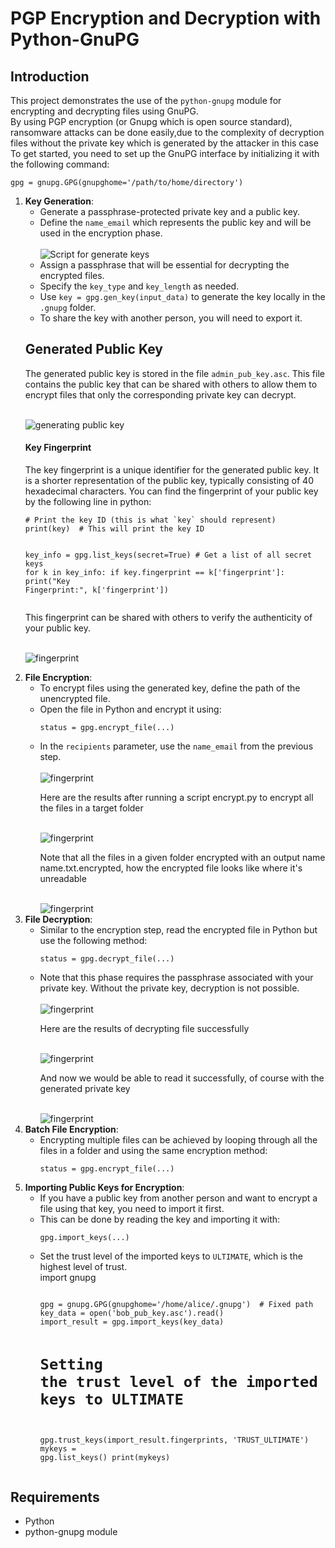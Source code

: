 <!DOCTYPE html>
<html lang="en">
<head>
    <meta charset="UTF-8">
    <meta name="viewport" content="width=device-width, initial-scale=1.0">
</head>
<body>
    <h1>PGP Encryption and Decryption with Python-GnuPG</h1>
    <h2>Introduction</h2>
    <p>This project demonstrates the use of the <code>python-gnupg</code> module for encrypting and decrypting files using GnuPG. <br>By using PGP encryption (or Gnupg which is open source standard), ransomware attacks can be done easily,due to the complexity of decryption files without the private key which is generated by the attacker in this case <br>
        To get started, you need to set up the GnuPG interface by initializing it with the following command:</p>
    <pre><code>gpg = gnupg.GPG(gnupghome='/path/to/home/directory')</code></pre>
    <ol>
        <li>
            <strong>Key Generation</strong>: 
            <ul>
                <li>Generate a passphrase-protected private key and a public key.</li>
                <li>Define the <code>name_email</code> which represents the public key and will be used in the encryption phase.</li>
                  <br><img src="https://github.com/Barbarossa01/PGP-Encryption-Decryption-Python/blob/main/images/gen_admin_keyScript.PNG" alt="Script for generate keys">
                <li>Assign a passphrase that will be essential for decrypting the encrypted files.</li>
                <li>Specify the <code>key_type</code> and <code>key_length</code> as needed.</li>
                <li>Use <code>key = gpg.gen_key(input_data)</code> to generate the key locally in the <code>.gnupg</code> folder.</li>
                <li>To share the key with another person, you will need to export it.</li>
            </ul>
              <h2>Generated Public Key</h2>
    <p>The generated public key is stored in the file <code>admin_pub_key.asc</code>. This file contains the public key that can be shared with others to allow them to encrypt files that only the corresponding private key can decrypt.</p>
<br><img src="https://github.com/Barbarossa01/PGP-Encryption-Decryption-Python/blob/main/images/generatedPublicKey.PNG" alt="generating public key">
        <h4>Key Fingerprint</h4>
    <p>The key fingerprint is a unique identifier for the generated public key. It is a shorter representation of the public key, typically consisting of 40 hexadecimal characters. You can find the fingerprint of your public key by the following line in python:</p>
    <pre><code># Print the key ID (this is what `key` should represent)
print(key)  # This will print the key ID

key_info = gpg.list_keys(secret=True)  # Get a list of all secret keys
for k in key_info:
    if key.fingerprint == k['fingerprint']:
        print("Key Fingerprint:", k['fingerprint'])
</code></pre>
    <p>This fingerprint can be shared with others to verify the authenticity of your public key.</p>
<br><img src="https://github.com/Barbarossa01/PGP-Encryption-Decryption-Python/blob/main/images/KeyFingerprint.PNG" alt="fingerprint">

  </li>
        </li>
        <li>
            <strong>File Encryption</strong>: 
            <ul>
                <li>To encrypt files using the generated key, define the path of the unencrypted file.</li>
                <li>Open the file in Python and encrypt it using:</li>
                <pre><code>status = gpg.encrypt_file(...)</code></pre>
                <li>In the <code>recipients</code> parameter, use the <code>name_email</code> from the previous step.</li>
<br><img src="https://github.com/Barbarossa01/PGP-Encryption-Decryption-Python/blob/main/images/encryptFolderScript.PNG" alt="fingerprint">
                            <p>Here are the results after running a script encrypt.py to encrypt all the files in a target folder</p>
              <br><img src="https://github.com/Barbarossa01/PGP-Encryption-Decryption-Python/blob/main/images/encryptingFolder.PNG" alt="fingerprint">
                              <p>Note that all the files in a given folder encrypted with an output name name.txt.encrypted, how the encrypted file looks like where it's unreadable</p>
<br><img src="https://github.com/Barbarossa01/PGP-Encryption-Decryption-Python/blob/main/images/encryptedFiles.PNG" alt="fingerprint">
            </ul>
        </li>
        <li>
            <strong>File Decryption</strong>: 
            <ul>
                <li>Similar to the encryption step, read the encrypted file in Python but use the following method:</li>
                <pre><code>status = gpg.decrypt_file(...)</code></pre>
                <li>Note that this phase requires the passphrase associated with your private key. Without the private key, decryption is not possible.</li>
              <br><img src="https://github.com/Barbarossa01/PGP-Encryption-Decryption-Python/blob/main/images/DecryptionFileScript.PNG" alt="fingerprint">
              <p>Here are the results of decrypting file successfully </p>
<br><img src="https://github.com/Barbarossa01/PGP-Encryption-Decryption-Python/blob/main/images/decryptingEncryptedFile.PNG" alt="fingerprint">
              <p>And now we would be able to read it successfully, of course with the generated private key</p>
              <br><img src="https://github.com/Barbarossa01/PGP-Encryption-Decryption-Python/blob/main/images/generatedDecryptedFile.PNG" alt="fingerprint">
            </ul>
        </li>
        <li>
            <strong>Batch File Encryption</strong>: 
            <ul>
                <li>Encrypting multiple files can be achieved by looping through all the files in a folder and using the same encryption method:</li>
                <pre><code>status = gpg.encrypt_file(...)</code></pre>
            </ul>
        </li>
        <li>
            <strong>Importing Public Keys for Encryption</strong>: 
            <ul>
                <li>If you have a public key from another person and want to encrypt a file using that key, you need to import it first.</li>
                <li>This can be done by reading the key and importing it with:</li>
                <pre><code>gpg.import_keys(...)</code></pre>
                <li>Set the trust level of the imported keys to <code>ULTIMATE</code>, which is the highest level of trust.</li>
              import gnupg
   <pre><code>
gpg = gnupg.GPG(gnupghome='/home/alice/.gnupg')  # Fixed path
key_data = open('bob_pub_key.asc').read()
import_result = gpg.import_keys(key_data)

# Setting the trust level of the imported keys to ULTIMATE
gpg.trust_keys(import_result.fingerprints, 'TRUST_ULTIMATE')
mykeys = gpg.list_keys()
print(mykeys)
 </code></pre>
            </ul>
        </li>
    </ol>
    <h2>Requirements</h2>
    <ul>
        <li>Python</li>
        <li>python-gnupg module</li>
    </ul>
</body>
</html>
